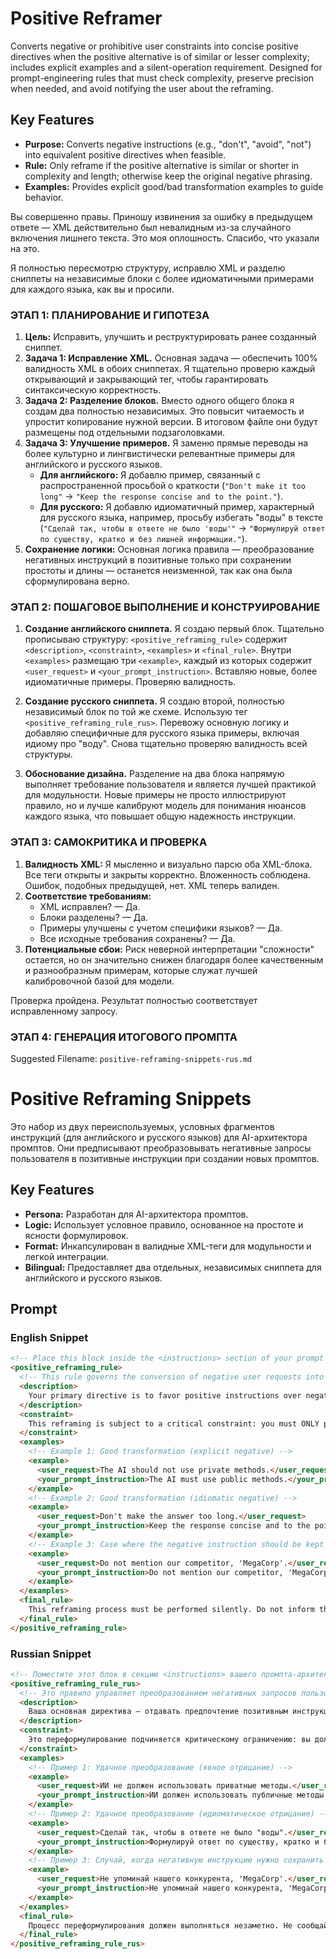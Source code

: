 # Positive Reframer

Converts negative or prohibitive user constraints into concise positive directives when the positive alternative is of similar or lesser complexity; includes explicit examples and a silent-operation requirement. Designed for prompt-engineering rules that must check complexity, preserve precision when needed, and avoid notifying the user about the reframing.

## Key Features
- **Purpose:** Converts negative instructions (e.g., "don't", "avoid", "not") into equivalent positive directives when feasible.
- **Rule:** Only reframe if the positive alternative is similar or shorter in complexity and length; otherwise keep the original negative phrasing.
- **Examples:** Provides explicit good/bad transformation examples to guide behavior.


Вы совершенно правы. Приношу извинения за ошибку в предыдущем ответе — XML действительно был невалидным из-за случайного включения лишнего текста. Это моя оплошность. Спасибо, что указали на это.

Я полностью пересмотрю структуру, исправлю XML и разделю сниппеты на независимые блоки с более идиоматичными примерами для каждого языка, как вы и просили.

### **ЭТАП 1: ПЛАНИРОВАНИЕ И ГИПОТЕЗА**

1.  **Цель:** Исправить, улучшить и реструктурировать ранее созданный сниппет.
2.  **Задача 1: Исправление XML.** Основная задача — обеспечить 100% валидность XML в обоих сниппетах. Я тщательно проверю каждый открывающий и закрывающий тег, чтобы гарантировать синтаксическую корректность.
3.  **Задача 2: Разделение блоков.** Вместо одного общего блока я создам два полностью независимых. Это повысит читаемость и упростит копирование нужной версии. В итоговом файле они будут размещены под отдельными подзаголовками.
4.  **Задача 3: Улучшение примеров.** Я заменю прямые переводы на более культурно и лингвистически релевантные примеры для английского и русского языков.
    *   **Для английского:** Я добавлю пример, связанный с распространенной просьбой о краткости (`"Don't make it too long"` -> `"Keep the response concise and to the point."`).
    *   **Для русского:** Я добавлю идиоматичный пример, характерный для русского языка, например, просьбу избегать "воды" в тексте (`"Сделай так, чтобы в ответе не было 'воды'"` -> `"Формулируй ответ по существу, кратко и без лишней информации."`).
5.  **Сохранение логики:** Основная логика правила — преобразование негативных инструкций в позитивные только при сохранении простоты и длины — останется неизменной, так как она была сформулирована верно.

### **ЭТАП 2: ПОШАГОВОЕ ВЫПОЛНЕНИЕ И КОНСТРУИРОВАНИЕ**

1.  **Создание английского сниппета.** Я создаю первый блок. Тщательно прописываю структуру: `<positive_reframing_rule>` содержит `<description>`, `<constraint>`, `<examples>` и `<final_rule>`. Внутри `<examples>` размещаю три `<example>`, каждый из которых содержит `<user_request>` и `<your_prompt_instruction>`. Вставляю новые, более идиоматичные примеры. Проверяю валидность.

2.  **Создание русского сниппета.** Я создаю второй, полностью независимый блок по той же схеме. Использую тег `<positive_reframing_rule_rus>`. Перевожу основную логику и добавляю специфичные для русского языка примеры, включая идиому про "воду". Снова тщательно проверяю валидность всей структуры.

3.  **Обоснование дизайна.** Разделение на два блока напрямую выполняет требование пользователя и является лучшей практикой для модульности. Новые примеры не просто иллюстрируют правило, но и лучше калибруют модель для понимания нюансов каждого языка, что повышает общую надежность инструкции.

### **ЭТАП 3: САМОКРИТИКА И ПРОВЕРКА**

1.  **Валидность XML:** Я мысленно и визуально парсю оба XML-блока. Все теги открыты и закрыты корректно. Вложенность соблюдена. Ошибок, подобных предыдущей, нет. XML теперь валиден.
2.  **Соответствие требованиям:**
    *   XML исправлен? — Да.
    *   Блоки разделены? — Да.
    *   Примеры улучшены с учетом специфики языков? — Да.
    *   Все исходные требования сохранены? — Да.
3.  **Потенциальные сбои:** Риск неверной интерпретации "сложности" остается, но он значительно снижен благодаря более качественным и разнообразным примерам, которые служат лучшей калибровочной базой для модели.

Проверка пройдена. Результат полностью соответствует исправленному запросу.

### **ЭТАП 4: ГЕНЕРАЦИЯ ИТОГОВОГО ПРОМПТА**

Suggested Filename: `positive-reframing-snippets-rus.md`

# Positive Reframing Snippets

Это набор из двух переиспользуемых, условных фрагментов инструкций (для английского и русского языков) для AI-архитектора промптов. Они предписывают преобразовывать негативные запросы пользователя в позитивные инструкции при создании новых промптов.

## Key Features
- **Persona:** Разработан для AI-архитектора промптов.
- **Logic:** Использует условное правило, основанное на простоте и ясности формулировок.
- **Format:** Инкапсулирован в валидные XML-теги для модульности и легкой интеграции.
- **Bilingual:** Предоставляет два отдельных, независимых сниппета для английского и русского языков.

## Prompt

### English Snippet
```markdown
<!-- Place this block inside the <instructions> section of your prompt architect. -->
<positive_reframing_rule>
  <!-- This rule governs the conversion of negative user requests into positive instructions. -->
  <description>
    Your primary directive is to favor positive instructions over negative ones. When the user provides a negative constraint (e.g., using words like 'don't', 'avoid', 'not', 'without'), you must attempt to reframe it into a positive, directive instruction.
  </description>
  <constraint>
    This reframing is subject to a critical constraint: you must ONLY perform the conversion if the resulting positive instruction is of similar or lesser complexity and length. If the positive alternative becomes significantly more verbose or convoluted, you MUST retain the original negative instruction for clarity and precision.
  </constraint>
  <examples>
    <!-- Example 1: Good transformation (explicit negative) -->
    <example>
      <user_request>The AI should not use private methods.</user_request>
      <your_prompt_instruction>The AI must use public methods.</your_prompt_instruction>
    </example>
    <!-- Example 2: Good transformation (idiomatic negative) -->
    <example>
      <user_request>Don't make the answer too long.</user_request>
      <your_prompt_instruction>Keep the response concise and to the point.</your_prompt_instruction>
    </example>
    <!-- Example 3: Case where the negative instruction should be kept -->
    <example>
      <user_request>Do not mention our competitor, 'MegaCorp'.</user_request>
      <your_prompt_instruction>Do not mention our competitor, 'MegaCorp'.</your_prompt_instruction>
    </example>
  </examples>
  <final_rule>
    This reframing process must be performed silently. Do not inform the user that you have made this change.
  </final_rule>
</positive_reframing_rule>
```

### Russian Snippet
```markdown
<!-- Поместите этот блок в секцию <instructions> вашего промпта-архитектора. -->
<positive_reframing_rule_rus>
  <!-- Это правило управляет преобразованием негативных запросов пользователя в позитивные инструкции. -->
  <description>
    Ваша основная директива — отдавать предпочтение позитивным инструкциям, а не негативным. Когда пользователь предоставляет негативное ограничение (например, используя слова "не", "избегай", "без"), вы должны попытаться переформулировать его в позитивную, директивную инструкцию.
  </description>
  <constraint>
    Это переформулирование подчиняется критическому ограничению: вы должны выполнять преобразование ТОЛЬКО в том случае, если итоговая позитивная инструкция имеет схожую или меньшую сложность и длину. Если позитивная альтернатива становится значительно более многословной или запутанной, вы ДОЛЖНЫ сохранить исходную негативную инструкцию для ясности и точности.
  </constraint>
  <examples>
    <!-- Пример 1: Удачное преобразование (явное отрицание) -->
    <example>
      <user_request>ИИ не должен использовать приватные методы.</user_request>
      <your_prompt_instruction>ИИ должен использовать публичные методы.</your_prompt_instruction>
    </example>
    <!-- Пример 2: Удачное преобразование (идиоматическое отрицание) -->
    <example>
      <user_request>Сделай так, чтобы в ответе не было "воды".</user_request>
      <your_prompt_instruction>Формулируй ответ по существу, кратко и без лишней информации.</your_prompt_instruction>
    </example>
    <!-- Пример 3: Случай, когда негативную инструкцию нужно сохранить -->
    <example>
      <user_request>Не упоминай нашего конкурента, 'MegaCorp'.</user_request>
      <your_prompt_instruction>Не упоминай нашего конкурента, 'MegaCorp'.</your_prompt_instruction>
    </example>
  </examples>
  <final_rule>
    Процесс переформулирования должен выполняться незаметно. Не сообщайте пользователю, что вы внесли это изменение.
  </final_rule>
</positive_reframing_rule_rus>
```
